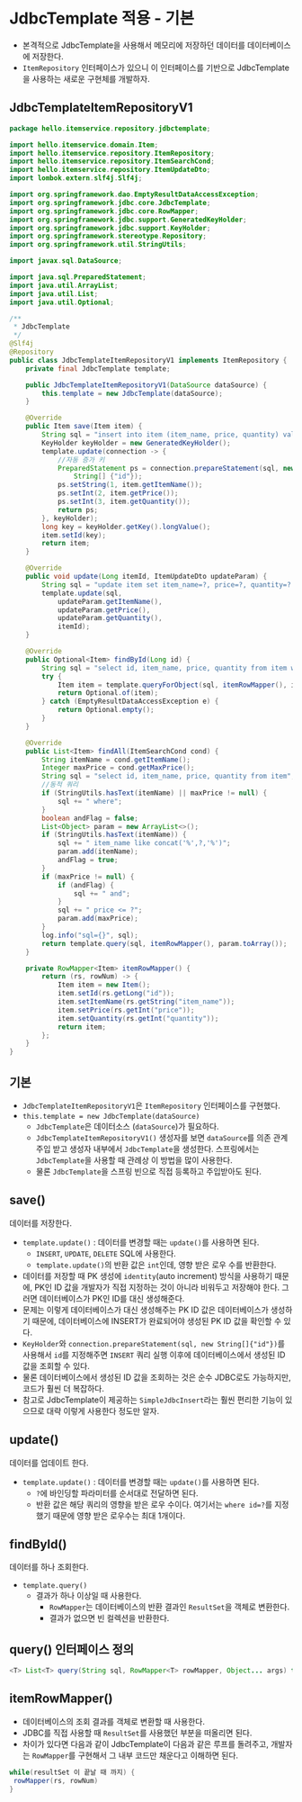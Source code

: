 # JdbcTemplate 적용 - 기본
- 본격적으로 JdbcTemplate을 사용해서 메모리에 저장하던 데이터를 데이터베이스에 저장한다.
- `ItemRepository` 인터페이스가 있으니 이 인터페이스를 기반으로 JdbcTemplate을 사용하는 
새로운 구현체를 개발하자.

## JdbcTemplateItemRepositoryV1
```java
package hello.itemservice.repository.jdbctemplate;

import hello.itemservice.domain.Item;
import hello.itemservice.repository.ItemRepository;
import hello.itemservice.repository.ItemSearchCond;
import hello.itemservice.repository.ItemUpdateDto;
import lombok.extern.slf4j.Slf4j;

import org.springframework.dao.EmptyResultDataAccessException;
import org.springframework.jdbc.core.JdbcTemplate;
import org.springframework.jdbc.core.RowMapper;
import org.springframework.jdbc.support.GeneratedKeyHolder;
import org.springframework.jdbc.support.KeyHolder;
import org.springframework.stereotype.Repository;
import org.springframework.util.StringUtils;

import javax.sql.DataSource;

import java.sql.PreparedStatement;
import java.util.ArrayList;
import java.util.List;
import java.util.Optional;

/**
 * JdbcTemplate
 */
@Slf4j
@Repository
public class JdbcTemplateItemRepositoryV1 implements ItemRepository {
	private final JdbcTemplate template;

	public JdbcTemplateItemRepositoryV1(DataSource dataSource) {
		this.template = new JdbcTemplate(dataSource);
	}

	@Override
	public Item save(Item item) {
		String sql = "insert into item (item_name, price, quantity) values ( ?, ?, ?)";
		KeyHolder keyHolder = new GeneratedKeyHolder();
		template.update(connection -> {
			//자동 증가 키
			PreparedStatement ps = connection.prepareStatement(sql, new
				String[] {"id"});
			ps.setString(1, item.getItemName());
			ps.setInt(2, item.getPrice());
			ps.setInt(3, item.getQuantity());
			return ps;
		}, keyHolder);
		long key = keyHolder.getKey().longValue();
		item.setId(key);
		return item;
	}

	@Override
	public void update(Long itemId, ItemUpdateDto updateParam) {
		String sql = "update item set item_name=?, price=?, quantity=? where id =?";
		template.update(sql,
			updateParam.getItemName(),
			updateParam.getPrice(),
			updateParam.getQuantity(),
			itemId);
	}

	@Override
	public Optional<Item> findById(Long id) {
		String sql = "select id, item_name, price, quantity from item where id = ?";
		try {
			Item item = template.queryForObject(sql, itemRowMapper(), id);
			return Optional.of(item);
		} catch (EmptyResultDataAccessException e) {
			return Optional.empty();
		}
	}

	@Override
	public List<Item> findAll(ItemSearchCond cond) {
		String itemName = cond.getItemName();
		Integer maxPrice = cond.getMaxPrice();
		String sql = "select id, item_name, price, quantity from item";
		//동적 쿼리
		if (StringUtils.hasText(itemName) || maxPrice != null) {
			sql += " where";
		}
		boolean andFlag = false;
		List<Object> param = new ArrayList<>();
		if (StringUtils.hasText(itemName)) {
			sql += " item_name like concat('%',?,'%')";
			param.add(itemName);
			andFlag = true;
		}
		if (maxPrice != null) {
			if (andFlag) {
				sql += " and";
			}
			sql += " price <= ?";
			param.add(maxPrice);
		}
		log.info("sql={}", sql);
		return template.query(sql, itemRowMapper(), param.toArray());
	}

	private RowMapper<Item> itemRowMapper() {
		return (rs, rowNum) -> {
			Item item = new Item();
			item.setId(rs.getLong("id"));
			item.setItemName(rs.getString("item_name"));
			item.setPrice(rs.getInt("price"));
			item.setQuantity(rs.getInt("quantity"));
			return item;
		};
	}
}
```
## 기본
- `JdbcTemplateItemRepositoryV1`은 `ItemRepository` 인터페이스를 구현했다.
- `this.template = new JdbcTemplate(dataSource)`
    - `JdbcTemplate`은 데이터소스 (`dataSource`)가 필요하다.
    - `JdbcTemplateItemRepositoryV1()` 생성자를 보면 `dataSource`를 의존 관계
    주입 받고 생성자 내부에서 `JdbcTemplate`을 생성한다. 스프링에서는 `JdbcTemplate`을
    사용할 때 관례상 이 방법을 많이 사용한다.
    - 물론 `JdbcTemplate`을 스프링 빈으로 직접 등록하고 주입받아도 된다.

## save()
데이터를 저장한다.
- `template.update()` : 데이터를 변경할 때는 `update()`를 사용하면 된다.
  - `INSERT`, `UPDATE`, `DELETE` SQL에 사용한다.
  - `template.update()`의 반환 값은 `int`인데, 영향 받은 로우 수를 반환한다.
- 데이터를 저장할 때 PK 생성에 `identity`(auto increment) 방식을 사용하기 때문에, PK인
ID 값을 개발자가 직접 지정하는 것이 아니라 비워두고 저장해야 한다. 그러면 데이터베이스가 PK인
ID를 대신 생성해준다.
- 문제는 이렇게 데이터베이스가 대신 생성해주는 PK ID 값은 데이터베이스가 생성하기 때문에,
데이터베이스에 INSERT가 완료되어야 생성된 PK ID 값을 확인할 수 있다.
- `KeyHolder`와 `connection.prepareStatement(sql, new String[]{"id"})`를 사용해서
`id`를 지정해주면 `INSERT` 쿼리 실행 이후에 데이터베이스에서 생성된 ID 값을 조회할 수 있다.
- 물론 데이터베이스에서 생성된 ID 값을 조회하는 것은 순수 JDBC로도 가능하지만, 코드가 훨씬 더
복잡하다.
- 참고로 JdbcTemplate이 제공하는 `SimpleJdbcInsert`라는 훨씬 편리한 기능이 있으므로
대략 이렇게 사용한다 정도만 알자.

## update()
데이터를 업데이트 한다.
- `template.update()` : 데이터를 변경할 때는 `update()`를 사용하면 된다.
  - `?`에 바인딩할 파라미터를 순서대로 전달하면 된다.
  - 반환 값은 해당 쿼리의 영향을 받은 로우 수이다. 여기서는 `where id=?`를 지정했기 때문에
    영향 받은 로우수는 최대 1개이다.

## findById()
데이터를 하나 조회한다.
- `template.query()`
  - 결과가 하나 이상일 때 사용한다.
    - `RowMapper`는 데이터베이스의 반환 결과인 `ResultSet`을 객체로 변환한다.
    - 결과가 없으면 빈 컬렉션을 반환한다.

## query() 인터페이스 정의
```java
<T> List<T> query(String sql, RowMapper<T> rowMapper, Object... args) throws DataAccessException;
```

## itemRowMapper()
- 데이터베이스의 조회 결과를 객체로 변환할 때 사용한다.
- JDBC를 직접 사용할 때 `ResultSet`를 사용했던 부분을 떠올리면 된다.
- 차이가 있다면 다음과 같이 JdbcTemplate이 다음과 같은 루프를 돌려주고, 개발자는 `RowMapper`를
구현해서 그 내부 코드만 채운다고 이해하면 된다.
```java
while(resultSet 이 끝날 때 까지) {
 rowMapper(rs, rowNum)
}
```
